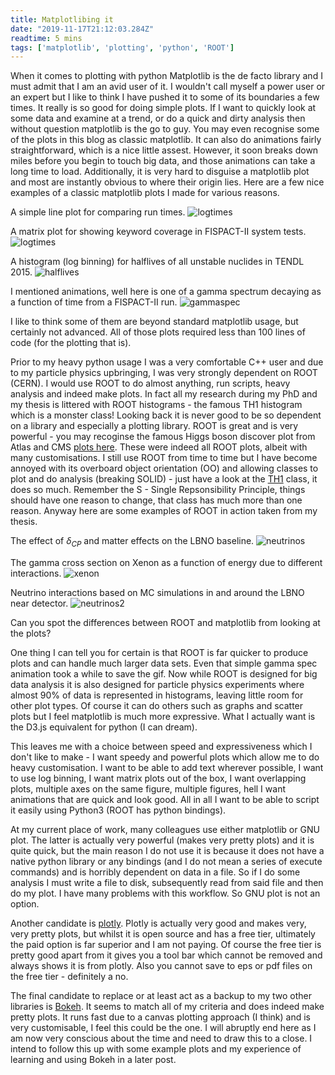 ```yaml
---
title: Matplotlibing it
date: "2019-11-17T21:12:03.284Z"
readtime: 5 mins
tags: ['matplotlib', 'plotting', 'python', 'ROOT']
---
```


When it comes to plotting with python Matplotlib is the de facto library and I must admit that I am an avid user of it. I wouldn't call myself a power user or an expert but I like to think I have pushed it to some of its boundaries a few times. It really is so good for doing simple plots. If I want to quickly look at some data and examine at a trend, or do a quick and dirty analysis then without question matplotlib is the go to guy. You may even recognise some of the plots in this blog as classic matplotlib. It can also do animations fairly straightforward, which is a nice little assest. However, it soon breaks down miles before you begin to touch big data, and those animations can take a long time to load. Additionally, it is very hard to disguise a matplotlib plot and most are instantly obvious to where their origin lies. Here are a few nice examples of a classic matplotlib plots I made for various reasons.

A simple line plot for comparing run times.
![logtimes](./logtimes.png)

A matrix plot for showing keyword coverage in FISPACT-II system tests.
![logtimes](./keywordcoverage.png)

A histogram (log binning) for halflives of all unstable nuclides in TENDL 2015.
![halflives](./halflives.png)

I mentioned animations, well here is one of a gamma spectrum decaying as a function of time from a FISPACT-II run.
![gammaspec](./gs_animation.gif)

I like to think some of them are beyond standard matplotlib usage, but certainly not advanced. All of those plots required less than 100 lines of code (for the plotting that is).

Prior to my heavy python usage I was a very comfortable C++ user and due to my particle physics upbringing, I was very strongly dependent on ROOT (CERN). I would use ROOT to do almost anything, run scripts, heavy analysis and indeed make plots. In fact all my research during my PhD and my thesis is littered with ROOT histograms - the famous TH1 histogram which is a monster class! Looking back it is never good to be so dependent on a library and especially a plotting library. ROOT is great and is very powerful - you may recoginse the famous Higgs boson discover plot from Atlas and CMS <a href="https://root.cern.ch/higgs-plots">plots here</a>. These were indeed all ROOT plots, albeit with many customisations. I still use ROOT from time to time but I have become annoyed with its overboard object orientation (OO) and allowing classes to plot and do analysis (breaking SOLID) - just have a look at the <a href="https://root.cern.ch/doc/master/classTH1.html">TH1</a> class, it does so much. Remember the S - Single Repsonsibility Principle, things should have one reason to change, that class has much more than one reason. Anyway here are some examples of ROOT in action taken from my thesis.

The effect of $\delta_{CP}$ and matter effects on the LBNO baseline.
![neutrinos](./numu_nue_matter_effects.png)

The gamma cross section on Xenon as a function of energy due to different interactions. 
![xenon](./xenonGammaXSec.png)

Neutrino interactions based on MC simulations in and around the LBNO near detector.
![neutrinos2](./neutrinointeractions.png)

Can you spot the differences between ROOT and matplotlib from looking at the plots?

One thing I can tell you for certain is that ROOT is far quicker to produce plots and can handle much larger data sets. Even that simple gamma spec animation took a while to save the gif. Now while ROOT is designed for big data analysis it is also designed for particle physics experiments where almost 90% of data is represented in histograms, leaving little room for other plot types. Of course it can do others such as graphs and scatter plots but I feel matplotlib is much more expressive. What I actually want is the D3.js equivalent for python (I can dream).

This leaves me with a choice between speed and expressiveness which I don't like to make - I want speedy and powerful plots which allow me to do heavy customisation. I want to be able to add text wherever possible, I want to use log binning, I want matrix plots out of the box, I want overlapping plots, multiple axes on the same figure, multiple figures, hell I want animations that are quick and look good. All in all I want to be able to script it easily using Python3 (ROOT has python bindings). 

At my current place of work, many colleagues use either matplotlib or GNU plot. The latter is actually very powerful (makes very pretty plots) and it is quite quick, but the main reason I do not use it is because it does not have a native python library or any bindings (and I do not mean a series of execute commands) and is horribly dependent on data in a file. So if I do some analysis I must write a file to disk, subsequently read from said file and then do my plot. I have many problems with this workflow. So GNU plot is not an option. 

Another candidate is <a href="https://plot.ly/">plotly</a>. Plotly is actually very good and makes very, very pretty plots, but whilst it is open source and has a free tier, ultimately the paid option is far superior and I am not paying. Of course the free tier is pretty good apart from it gives you a tool bar which cannot be removed and always shows it is from plotly. Also you cannot save to eps or pdf files on the free tier - definitely a no. 

The final candidate to replace or at least act as a backup to my two other libraries is <a href="https://bokeh.org/">Bokeh</a>. It seems to match all of my criteria and does indeed make pretty plots. It runs fast due to a canvas plotting approach (I think) and is very customisable, I feel this could be the one. I will abruptly end here as I am now very conscious about the time and need to draw this to a close. I intend to follow this up with some example plots and my experience of learning and using Bokeh in a later post.
